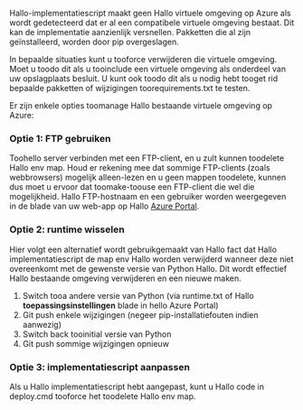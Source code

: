 Hallo-implementatiescript maakt geen Hallo virtuele omgeving op Azure als wordt gedetecteerd dat er al een compatibele virtuele omgeving bestaat.  Dit kan de implementatie aanzienlijk versnellen.  Pakketten die al zijn geïnstalleerd, worden door pip overgeslagen.

In bepaalde situaties kunt u tooforce verwijderen die virtuele omgeving.  Moet u toodo dit als u tooinclude een virtuele omgeving als onderdeel van uw opslagplaats besluit.  U kunt ook toodo dit als u nodig hebt tooget rid bepaalde pakketten of wijzigingen toorequirements.txt te testen.

Er zijn enkele opties toomanage Hallo bestaande virtuele omgeving op Azure:

### <a name="option-1-use-ftp"></a>Optie 1: FTP gebruiken
Toohello server verbinden met een FTP-client, en u zult kunnen toodelete Hallo env map.  Houd er rekening mee dat sommige FTP-clients (zoals webbrowsers) mogelijk alleen-lezen en u geen mappen toodelete, kunnen dus moet u ervoor dat toomake-toouse een FTP-client die wel die mogelijkheid.  Hallo FTP-hostnaam en een gebruiker worden weergegeven in de blade van uw web-app op Hallo [Azure Portal](https://portal.azure.com).

### <a name="option-2-toggle-runtime"></a>Optie 2: runtime wisselen
Hier volgt een alternatief wordt gebruikgemaakt van Hallo fact dat Hallo implementatiescript de map env Hallo worden verwijderd wanneer deze niet overeenkomt met de gewenste versie van Python Hallo.  Dit wordt effectief Hallo bestaande omgeving verwijderen en een nieuwe maken.

1. Switch tooa andere versie van Python (via runtime.txt of Hallo **toepassingsinstellingen** blade in hello Azure Portal)
2. Git push enkele wijzigingen (negeer pip-installatiefouten indien aanwezig)
3. Switch back tooinitial versie van Python
4. Git push sommige wijzigingen opnieuw

### <a name="option-3-customize-deployment-script"></a>Optie 3: implementatiescript aanpassen
Als u Hallo implementatiescript hebt aangepast, kunt u Hallo code in deploy.cmd tooforce het toodelete Hallo env map.

